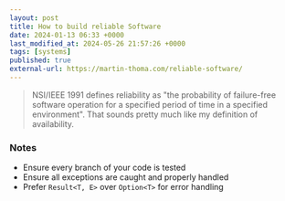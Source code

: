 ```yaml
---
layout: post
title: How to build reliable Software
date: 2024-01-13 06:33 +0000
last_modified_at: 2024-05-26 21:57:26 +0000
tags: [systems]
published: true
external-url: https://martin-thoma.com/reliable-software/
---
```


> NSI/IEEE 1991 defines reliability as "the probability of failure-free software operation for a specified period of time in a specified environment". That sounds pretty much like my definition of availability.

### Notes

- Ensure every branch of your code is tested
- Ensure all exceptions are caught and properly handled
- Prefer `Result<T, E>` over `Option<T>` for error handling

